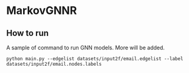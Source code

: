 # MarkovGNNR


## How to run
A sample of command to run GNN models. More will be added.
```
python main.py --edgelist datasets/input2f/email.edgelist --label datasets/input2f/email.nodes.labels
```
